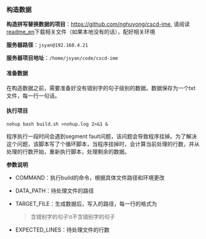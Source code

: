 ### 构造数据

**构造拼写替换数据的项目**：https://github.com/nghuyong/cscd-ime, 请阅读[readme_en](./readme_en.md)下载相关文件（如果本地没有的话），配好相关环境

**服务器路径**：`jsyan@192.168.4.21`

**服务器项目地址**：`/home/jsyan/code/cscd-ime`

#### 准备数据

在构造数据之前，需要准备好没有错别字的句子级别的数据。数据保存为一个txt文件，每一行一句话。

#### 执行项目

```
nohup bash build.sh >nohup.log 2>&1 &
```

程序执行一段时间会遇到segment fault问题，该问题会导致程序挂掉。为了解决这个问题，该脚本写了个循环脚本，当程序挂掉时，会计算当前处理的行数，并从处理的行数开始，重新执行脚本，处理剩余的数据。

**参数说明**

- COMMAND：执行build的命令，根据具体文件路径和环境更改

- DATA_PATH：待处理文件的路径

- TARGET_FILE：生成数据后，写入的路径，每一行的格式为

  > 含错别字的句子\t不含错别字的句子

- EXPECTED_LINES：待处理文件的行数